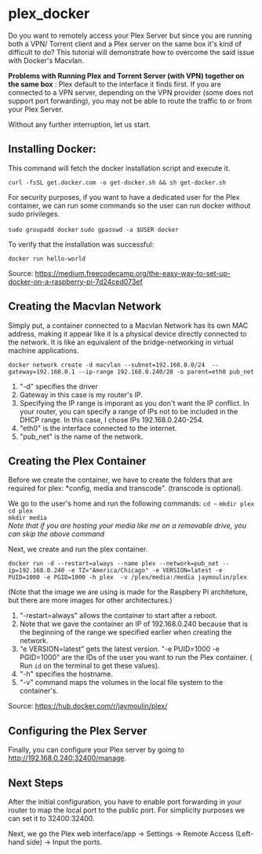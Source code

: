 # plex_docker #
Do you want to remotely access your Plex Server but since you are running both a VPN/ Torrent client and a Plex server on the same box it's kind of difficult to do? This tutorial will demonstrate how to overcome the said issue with Docker's Macvlan. 


**Problems with Running Plex and Torrent Server (with VPN) together on the same box** : Plex default to the interface it finds first. If you are connected to a VPN server, depending on the VPN provider (some does not support port forwarding), you may not be able to route the traffic to or from your Plex Server. 

Without any further interruption, let us start.

## Installing Docker:

This command will fetch the docker installation script and execute it.


```curl -fsSL get.docker.com -o get-docker.sh && sh get-docker.sh```


For security purposes, if you want to have a dedicated user for the Plex container, we can run some commands so the user can run docker without sudo privileges. 


```sudo groupadd docker```
```sudo gpasswd -a $USER docker```

To verify that the installation was successful:

```docker run hello-world```

Source: https://medium.freecodecamp.org/the-easy-way-to-set-up-docker-on-a-raspberry-pi-7d24ced073ef

## Creating the Macvlan Network ##

Simply put, a container connected to a Macvlan Network has its own MAC address, making it appear like it is a physical device directly connected to the network. It is like an equivalent of the bridge-networking in virtual machine applications.


```docker network create -d macvlan --subnet=192.168.0.0/24  --gateway=192.168.0.1 --ip-range 192.168.0.240/28 -o parent=eth0 pub_net```

1. "-d" specifies the driver
2. Gateway in this case is my router's IP.
3. Specifying the IP range is imporant as you don't want the IP conflict. In your router, you can specify a range of IPs not to be included in the DHCP range. In this case, I chose IPs 192.168.0.240-254. 
4. "eth0" is the interface connected to the internet.
5. "pub_net" is the name of the network.

## Creating the Plex Container ##

Before we create the container, we have to create the folders that are required for plex: *config, media and transcode". (transcode is optional).

We go to the user's home and run the following commands:
```cd ~```
```mkdir plex``` <br/>
```cd plex```<br/>
```mkdir media```<br/>
*Note that if you are hosting your media like me on a removable drive, you can skip the above command*<br/>


Next, we create and run the plex container.

```docker run -d --restart=always --name plex --network=pub_net --ip=192.168.0.240 -e TZ="America/Chicago" -e VERSION=latest -e PUID=1000 -e PGID=1000 -h plex  -v /plex/media:/media jaymoulin/plex```

(Note that the image we are using is made for the Raspbery Pi architeture, but there are more images for other architectures.)

1. "-restart=always" allows the container to start after a reboot. 
2. Note that we gave the container an IP of 192.168.0.240 because that is the beginning of the range we specified earlier when creating the network. 
3. "e VERSION=latest" gets the latest version. "-e PUID=1000 -e PGID=1000" are the IDs of the user you want to run the Plex container. ( Run ```id``` on the terminal to get these values).
4. "-h" specifies the hostname.
5. "-v" command maps the volumes in the local file system to the container's. 

Source: https://hub.docker.com/r/jaymoulin/plex/

## Configuring the Plex Server ##
Finally, you can configure your Plex server by going to http://192.168.0.240:32400/manage. 

## Next Steps ##
After the initial configuration, you have to enable port forwarding in your router to map the local port to the public port. For simplicity purposes we can set it to 32400:32400. 

Next, we go the Plex web interface/app -> Settings -> Remote Access (Left-hand side) -> Input the ports.






